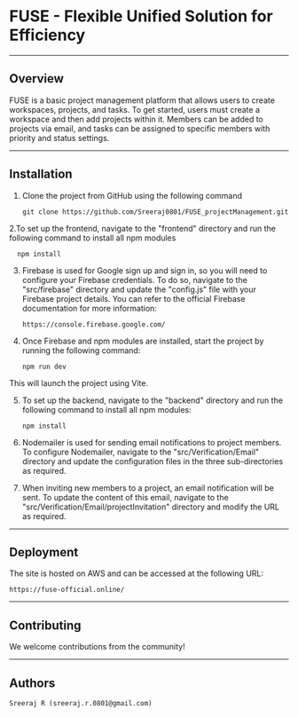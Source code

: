 # FUSE - Flexible Unified Solution for Efficiency

---

## Overview
FUSE is a basic project management platform that allows users to create workspaces, projects, and tasks. To get started, users must create a workspace and then add projects within it. Members can be added to projects via email, and tasks can be assigned to specific members with priority and status settings. 

---

## Installation
1. Clone the project from GitHub using the following command
     
       git clone https://github.com/Sreeraj0801/FUSE_projectManagement.git 

2.To set up the frontend, navigate to the "frontend" directory and run the following command to install all npm modules

      npm install

3. Firebase is used for Google sign up and sign in, so you will need to configure your Firebase credentials. To do so, navigate to the "src/firebase" directory and update the "config.js" file with your Firebase project details. You can refer to the official Firebase documentation for more information: 

       https://console.firebase.google.com/

4. Once Firebase and npm modules are installed, start the project by running the following command:
    
       npm run dev

This will launch the project using Vite.

5. To set up the backend, navigate to the "backend" directory and run the following command to install all npm modules:
    
       npm install

6. Nodemailer is used for sending email notifications to project members. To configure Nodemailer, navigate to the "src/Verification/Email" directory and update the configuration files in the three sub-directories as required.

7. When inviting new members to a project, an email notification will be sent. To update the content of this email, navigate to the "src/Verification/Email/projectInvitation" directory and modify the URL as required.

---


## Deployment
The site is hosted on AWS and can be accessed at the following URL:
    
    https://fuse-official.online/

---


## Contributing
We welcome contributions from the community!

---


## Authors
    Sreeraj R (sreeraj.r.0801@gmail.com)
